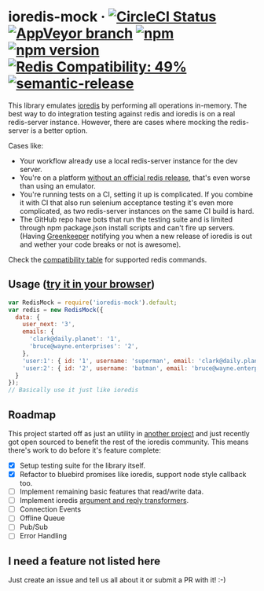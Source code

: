 # ioredis-mock &middot; [![CircleCI Status](https://img.shields.io/circleci/project/github/stipsan/ioredis-mock.svg?style=flat-square)](https://circleci.com/gh/stipsan/ioredis-mock) [![AppVeyor branch](https://img.shields.io/appveyor/ci/stipsan/ioredis-mock/master.svg?style=flat-square&label=win)](https://ci.appveyor.com/project/stipsan/ioredis-mock)  [![npm](https://img.shields.io/npm/dm/ioredis-mock.svg?style=flat-square)](https://npm-stat.com/charts.html?package=ioredis-mock) [![npm version](https://img.shields.io/npm/v/ioredis-mock.svg?style=flat-square)](https://www.npmjs.com/package/ioredis-mock) [![Redis Compatibility: 49%](https://img.shields.io/badge/redis-49%25-yellow.svg?style=flat-square)](compat.md) [![semantic-release](https://img.shields.io/badge/%20%20%F0%9F%93%A6%F0%9F%9A%80-semantic--release-e10079.svg?style=flat-square)](https://github.com/semantic-release/semantic-release)

This library emulates [ioredis](https://github.com/luin/ioredis) by performing all operations in-memory.
The best way to do integration testing against redis and ioredis is on a real redis-server instance.
However, there are cases where mocking the redis-server is a better option.

Cases like:

* Your workflow already use a local redis-server instance for the dev server.
* You're on a platform [without an official redis release](https://github.com/MSOpenTech/redis), that's even worse than using an emulator.
* You're running tests on a CI, setting it up is complicated. If you combine it with CI that also run selenium acceptance testing it's even more complicated, as two redis-server instances on the same CI build is hard.
* The GitHub repo have bots that run the testing suite and is limited through npm package.json install scripts and can't fire up servers. (Having [Greenkeeper](https://greenkeeper.io/) notifying you when a new release of ioredis is out and wether your code breaks or not is awesome).

Check the [compatibility table](compat.md) for supported redis commands.

## Usage ([try it in your browser](https://runkit.com/npm/ioredis-mock))

```js
var RedisMock = require('ioredis-mock').default;
var redis = new RedisMock({
  data: {
    user_next: '3',
    emails: {
      'clark@daily.planet': '1',
      'bruce@wayne.enterprises': '2',
    },
    'user:1': { id: '1', username: 'superman', email: 'clark@daily.planet' },
    'user:2': { id: '2', username: 'batman', email: 'bruce@wayne.enterprises' },
  }
});
// Basically use it just like ioredis
```

## Roadmap
This project started off as just an utility in [another project](https://github.com/stipsan/epic) and just recently got open sourced to benefit the rest of the ioredis community. This means there's work to do before it's feature complete:
- [x] Setup testing suite for the library itself.
- [x] Refactor to bluebird promises like ioredis, support node style callback too.
- [ ] Implement remaining basic features that read/write data.
- [ ] Implement ioredis [argument and reply transformers](https://github.com/luin/ioredis#transforming-arguments--replies).
- [ ] Connection Events
- [ ] Offline Queue
- [ ] Pub/Sub
- [ ] Error Handling

## I need a feature not listed here

Just create an issue and tell us all about it or submit a PR with it! :-)
